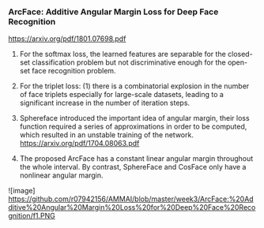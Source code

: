 ### ArcFace: Additive Angular Margin Loss for Deep Face Recognition

https://arxiv.org/pdf/1801.07698.pdf


1. For the softmax loss, the learned features are separable for the closed-set classification problem but not discriminative enough for the open-set face recognition problem.

2. For the triplet loss: (1) there is a combinatorial explosion in the number of face triplets especially for large-scale datasets, leading to a significant increase in the number of iteration steps.

3. Sphereface introduced the important idea of angular margin, their loss function required a series of approximations in order to be computed, which resulted in an unstable training of the network. https://arxiv.org/pdf/1704.08063.pdf

4. The proposed ArcFace has a constant linear angular margin throughout the whole interval. By contrast, SphereFace and CosFace only have a nonlinear angular margin.

![image] https://github.com/r07942156/AMMAI/blob/master/week3/ArcFace:%20Additive%20Angular%20Margin%20Loss%20for%20Deep%20Face%20Recognition/f1.PNG
